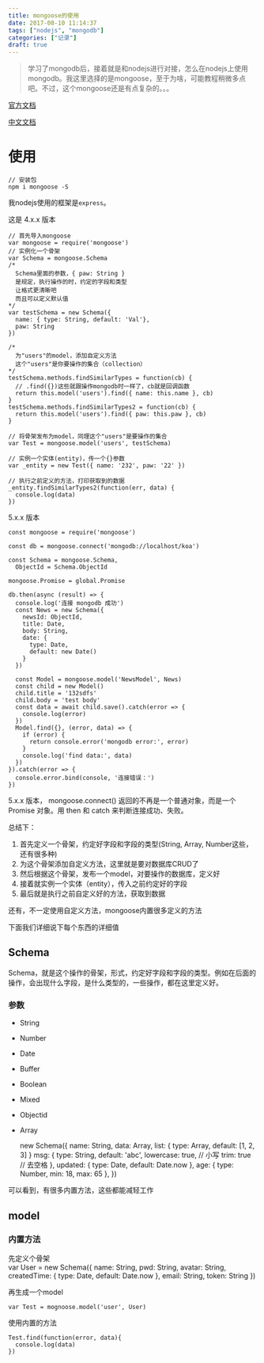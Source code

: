 ```yaml
---
title: mongoose的使用
date: 2017-08-10 11:14:37
tags: ["nodejs", "mongodb"]
categories: ["记录"]
draft: true
---
```


> 学习了mongodb后，接着就是和nodejs进行对接，怎么在nodejs上使用mongodb。我这里选择的是mongoose，至于为啥，可能教程稍微多点吧。不过，这个mongoose还是有点复杂的。。。

[官方文档](http://mongoosejs.com/docs/guide.html)

[中文文档](https://mongoose.shujuwajue.com/guide/schemas.html)

# 使用

    // 安装包
    npm i mongoose -S

我nodejs使用的框架是`express`。

这是 4.x.x 版本

    // 首先导入mongoose
    var mongoose = require('mongoose')
    // 实例化一个骨架
    var Schema = mongoose.Schema
    /*
      Schema里面的参数，{ paw: String }
      是规定，执行操作的时，约定的字段和类型
      让格式更清晰吧
      而且可以定义默认值
    */
    var testSchema = new Schema({
      name: { type: String, default: 'Val'},
      paw: String
    })
    
    /* 
      为"users"的model，添加自定义方法
      这个"users"是你要操作的集合（collection）
    */
    testSchema.methods.findSimilarTypes = function(cb) {
      // .find({})这些就跟操作mongodb时一样了，cb就是回调函数
      return this.model('users').find({ name: this.name }, cb)
    }
    testSchema.methods.findSimilarTypes2 = function(cb) {
      return this.model('users').find({ paw: this.paw }, cb)
    }
    
    // 将骨架发布为model，同理这个"users"是要操作的集合
    var Test = mongoose.model('users', testSchema)
    
    // 实例一个实体(entity)，传一个{}参数
    var _entity = new Test({ name: '232', paw: '22' })
    
    // 执行之前定义的方法，打印获取到的数据
    _entity.findSimilarTypes2(function(err, data) {
      console.log(data)
    })

5.x.x 版本

```
const mongoose = require('mongoose')

const db = mongoose.connect('mongodb://localhost/koa')

const Schema = mongoose.Schema,
  ObjectId = Schema.ObjectId

mongoose.Promise = global.Promise

db.then(async (result) => {
  console.log('连接 mongodb 成功')
  const News = new Schema({
    newsId: ObjectId,
    title: Date,
    body: String,
    date: {
      type: Date,
      default: new Date()
    }
  })

  const Model = mongoose.model('NewsModel', News)
  const child = new Model()
  child.title = '132sdfs'
  child.body = 'test body'
  const data = await child.save().catch(error => {
    console.log(error)
  })
  Model.find({}, (error, data) => {
    if (error) {
      return console.error('mongodb error:', error)
    }
    console.log('find data:', data)
  })
}).catch(error => {
  console.error.bind(console, '连接错误：')
})

```

5.x.x 版本， mongoose.connect() 返回的不再是一个普通对象，而是一个 Promise 对象。用 then 和 catch 来判断连接成功、失败。

总结下：

1. 首先定义一个骨架，约定好字段和字段的类型(String, Array, Number这些，还有很多种)
2. 为这个骨架添加自定义方法，这里就是要对数据库CRUD了
3. 然后根据这个骨架，发布一个model，对要操作的数据库，定义好
4. 接着就实例一个实体（entity），传入之前约定好的字段
5. 最后就是执行之前自定义好的方法，获取到数据

还有，不一定使用自定义方法，mongoose内置很多定义的方法

下面我们详细说下每个东西的详细值

## Schema

Schema，就是这个操作的骨架，形式，约定好字段和字段的类型。例如在后面的操作，会出现什么字段，是什么类型的，一些操作，都在这里定义好。

### 参数

* String
* Number
* Date
* Buffer
* Boolean
* Mixed
* Objectid
* Array

    new Schema({
      name: String,
      data: Array,
      list: {
        type: Array,
        default: [1, 2, 3]
      }
      msg: {
        type: String,
        default: 'abc',
        lowercase: true, // 小写
        trim: true // 去空格
      },
      updated: { type: Date, default: Date.now },
      age: { type: Number, min: 18, max: 65 },
    })

可以看到，有很多内置方法，这些都能减轻工作

## model

### 内置方法

先定义个骨架
​    
    var User = new Schema({
      name: String,
      pwd: String,
      avatar: String,
      createdTime: {
        type: Date,
        default: Date.now
      },
      email: String,
      token: String
    })

再生成一个model

    var Test = mognoose.model('user', User)

使用内置的方法

    Test.find(function(error, data){
      console.log(data)
    })


